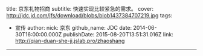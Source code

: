 title: 京东礼物招商
subtitle: 快速实现比较紧急的需求。
cover: http://jdc.jd.com/jfs/download/blobs/blob1437384707219.jpg
tags:
  - 宣传
author:
  nick: 京东
  github_name: JDC
date: 2014-06-30T16:00:00.000Z
publishDate: 2015-08-20T13:51:31.016Z
link: http://qian-duan-she-ji.jslab.pro/zhaoshang
---